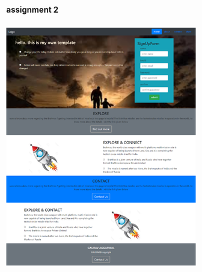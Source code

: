 ## assignment 2
<br>
<img src="https://github.com/agarwalgaurav1604/bootstrap-template/blob/master/screenshot.png"/>
<br>